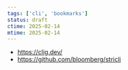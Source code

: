```yaml
---
tags: ['cli', 'bookmarks']
status: draft
ctime: 2025-02-14
mtime: 2025-02-14
---
```


- https://clig.dev/
- https://github.com/bloomberg/stricli
